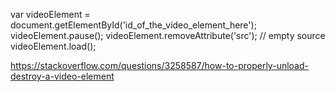 var videoElement = document.getElementById('id_of_the_video_element_here');
videoElement.pause();
videoElement.removeAttribute('src'); // empty source
videoElement.load();

https://stackoverflow.com/questions/3258587/how-to-properly-unload-destroy-a-video-element